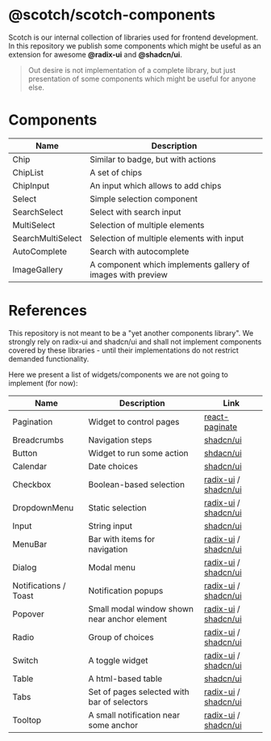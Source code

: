 # @scotch/scotch-components
Scotch is our internal collection of libraries used for frontend development. 
In this repository we publish some components which might be useful as an extension
for awesome **@radix-ui** and **@shadcn/ui**.

> Out desire is not implementation of a complete library, but just presentation of some components which might 
> be useful for anyone else.

# Components
| Name      | Description                        |
|-----------|------------------------------------|
| Chip      | Similar to badge, but with actions |
| ChipList  | A set of chips                     |
| ChipInput | An input which allows to add chips |
| Select | Simple selection component |
| SearchSelect | Select with search input |
| MultiSelect | Selection of multiple elements |
| SearchMultiSelect | Selection of multiple elements with input|
| AutoComplete | Search with autocomplete |
| ImageGallery | A component which implements gallery of images with preview |

# References
This repository is not meant to be a "yet another components library".
We strongly rely on radix-ui and shadcn/ui and shall not implement components
covered by these libraries - until their implementations do not restrict demanded functionality.

Here we present a list of widgets/components we are not going to implement (for now):

| Name                  | Description                                  | Link                                                                                                                                             |
|-----------------------|----------------------------------------------|--------------------------------------------------------------------------------------------------------------------------------------------------|
| Pagination            | Widget to control pages                      | [react-paginate](https://github.com/AdeleD/react-paginate)                                                                                       |
| Breadcrumbs           | Navigation steps                             | [shadcn/ui](https://ui.shadcn.com/docs/components/breadcrumb)                                                                                    |
| Button                | Widget to run some action                    | [shdacn/ui](https://ui.shadcn.com/docs/components/button)                                                                                        |
| Calendar              | Date choices                                 | [shadcn/ui](https://ui.shadcn.com/docs/components/calendar)                                                                                      |
| Checkbox              | Boolean-based selection                      | [radix-ui](https://www.radix-ui.com/primitives/docs/components/checkbox) / [shadcn/ui](https://ui.shadcn.com/docs/components/checkbox)           |
| DropdownMenu          | Static selection                             | [radix-ui](https://www.radix-ui.com/primitives/docs/components/dropdown-menu) / [shadcn/ui](https://ui.shadcn.com/docs/components/dropdown-menu) | 
| Input                 | String input                                 | [shadcn/ui](https://ui.shadcn.com/docs/components/input)                                                                                         |
| MenuBar               | Bar with items for navigation                | [radix-ui](https://www.radix-ui.com/primitives/docs/components/menubar) / [shadcn/ui](https://ui.shadcn.com/docs/components/menubar)             |
| Dialog                | Modal menu                                   | [radix-ui](https://www.radix-ui.com/primitives/docs/components/dialog) / [shadcn/ui](https://ui.shadcn.com/docs/components/dialog)               |                                                                          |
| Notifications / Toast | Notification popups                          | [radix-ui](https://www.radix-ui.com/primitives/docs/components/toast) / [shadcn/ui](https://ui.shadcn.com/docs/components/toast)                 |
| Popover               | Small modal window shown near anchor element | [radix-ui](https://www.radix-ui.com/primitives/docs/components/popover) / [shadcn/ui](https://ui.shadcn.com/docs/components/popover)             |
| Radio                 | Group of choices                             | [radix-ui](https://www.radix-ui.com/primitives/docs/components/radio-group) / [shadcn/ui](https://ui.shadcn.com/docs/components/radio-group)     | 
| Switch                | A toggle widget                              | [radix-ui](https://www.radix-ui.com/primitives/docs/components/switch) / [shadcn/ui](https://ui.shadcn.com/docs/components/switch)               |
| Table                 | A html-based table                           | [shadcn/ui](https://ui.shadcn.com/docs/components/table)                                                                                         | 
| Tabs                  | Set of pages selected with bar of selectors  | [radix-ui](https://www.radix-ui.com/primitives/docs/components/tabs) / [shadcn/ui](https://ui.shadcn.com/docs/components/tabs)                   | 
| Tooltop               | A small notification near some anchor        | [radix-ui](https://www.radix-ui.com/primitives/docs/components/tooltip) / [shadcn/ui](https://ui.shadcn.com/docs/components/tooltip)             |

